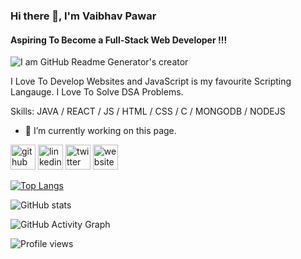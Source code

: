 ### Hi there 👋, I'm Vaibhav Pawar
#### Aspiring To Become a Full-Stack Web Developer !!!
![I am GitHub Readme Generator's creator](https://arturssmirnovs.github.io/github-profile-readme-generator/images/banner.png)

I Love To Develop Websites and JavaScript is my favourite Scripting Langauge.
I Love To Solve DSA Problems.


Skills: 
JAVA / REACT / JS / HTML / CSS / C / MONGODB / NODEJS

- 🔭 I’m currently working on this page. 


[<img src='https://cdn.jsdelivr.net/npm/simple-icons@3.0.1/icons/github.svg' alt='github' height='40'>](https://github.com/PawarVaibhav446)  [<img src='https://cdn.jsdelivr.net/npm/simple-icons@3.0.1/icons/linkedin.svg' alt='linkedin' height='40'>](https://www.linkedin.com/in/https://www.linkedin.com/in/vaibhav-tukaram-pawar-2695181b8//)  [<img src='https://cdn.jsdelivr.net/npm/simple-icons@3.0.1/icons/twitter.svg' alt='twitter' height='40'>](https://twitter.com/https://twitter.com/Pawar_Vaibhav_)  [<img src='https://cdn.jsdelivr.net/npm/simple-icons@3.0.1/icons/icloud.svg' alt='website' height='40'>](https://affectionate-khorana-f3d66e.netlify.app/)  

[![Top Langs](https://github-readme-stats.vercel.app/api/top-langs/?username=PawarVaibhav446)](https://github.com/anuraghazra/github-readme-stats)

![GitHub stats](https://github-readme-stats.vercel.app/api?username=PawarVaibhav446&show_icons=true)  

![GitHub Activity Graph](https://activity-graph.herokuapp.com/graph?username=PawarVaibhav446)  

![Profile views](https://gpvc.arturio.dev/PawarVaibhav446)  
